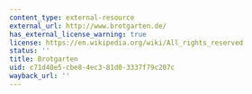 ```yaml
---
content_type: external-resource
external_url: http://www.brotgarten.de/
has_external_license_warning: true
license: https://en.wikipedia.org/wiki/All_rights_reserved
status: ''
title: Brotgarten
uid: c71d40e5-cbe8-4ec3-81d0-3337f79c207c
wayback_url: ''
---
```

